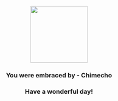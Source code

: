 <p align="center">
    <img src="https://raw.githubusercontent.com/PokeAPI/sprites/master/sprites/pokemon/358.png" width="150" height="150">
</p>
<h3 align="center">You were embraced by - <b>Chimecho</b></h3>
<h3 align="center">Have a wonderful day!</h3>
